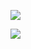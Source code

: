 ![](https://cdn.jsdelivr.net/gh/shimiyzhang/blog-image/images/25-03-03/clipboard-5089.7535c8.webp)

![](https://cdn.jsdelivr.net/gh/shimiyzhang/blog-image/images/25-03-03/clipboard-5487.8fa937.webp)
